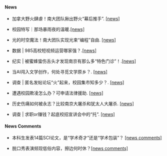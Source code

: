 

#### News

- 加拿大野火肆虐！南大团队揪出野火“幕后推手”. [[news]](https://mp.weixin.qq.com/s/fnjfwCojV28FY8f6RXKnRg)

- 校园特写｜那场暴雨夜的温暖.[[news]](https://mp.weixin.qq.com/s/tPckVM4ABNRzluTckkJXJA)

- 光的时空魔法！南大团队实现光束“编程”自由. [[news]](https://mp.weixin.qq.com/s/IN4UsYYvJjpld4UoafKE5g)

- 数据 | 985高校短视频运营哪家强？.[[news]](https://mp.weixin.qq.com/s/1R4hGeeQUEJsV39Vlye-oQ)

- 纪实 | 被蜜蜂蛰伤舌头才发现南京有那么多“特色门诊”！.[[news]](https://mp.weixin.qq.com/s/g-4tHQ1sTKRXjUNsAB6E0g)

- 当AI闯入文学创作，何处寻觅文学原乡？. [[news]](https://mp.weixin.qq.com/s/Cet5fFEsXqWLuUUbDejqnw)

- 调查 | 匿名发帖论坛“火”起来，校园集市知多少？. [[news]](https://mp.weixin.qq.com/s/Ldl9cvEeVWUdtnWjUMCwxQ) 

- 遭遇校园欺凌怎么办？可申请法律援助. [[news]](https://mp.weixin.qq.com/s/3Tsu8SBevf150ihS-j2zPA)

- 历史伤痛如何被永志？比较南京大屠杀和犹太人大屠杀. [[news]](https://mp.weixin.qq.com/s/pM4X79XnYpaCn2UUetnOoQ?scene=1&click_id=3)

- 调查 | 求职or赚钱？起底校招宣讲会中的“托”. [[news]](https://mp.weixin.qq.com/s/z2FfpHdllJagMhfZu6TXYQ)

#### News Comments

- 本科生发表14篇SCI论文，是“学术奇才”还是“学术包装”？ [[news comments]](https://mp.weixin.qq.com/s/OJBc4gK94OHry9J9QIaOAw)

- 脱口秀表演频现低俗内容，擦边何时休？[[news comments]](https://mp.weixin.qq.com/s/GWqUZRjKKmksFvvEXu7LFA)

